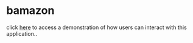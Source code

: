 # bamazon
click
[here](https://youtu.be/7nOvEGPtCss)
to access a demonstration of how users can interact with this application..



